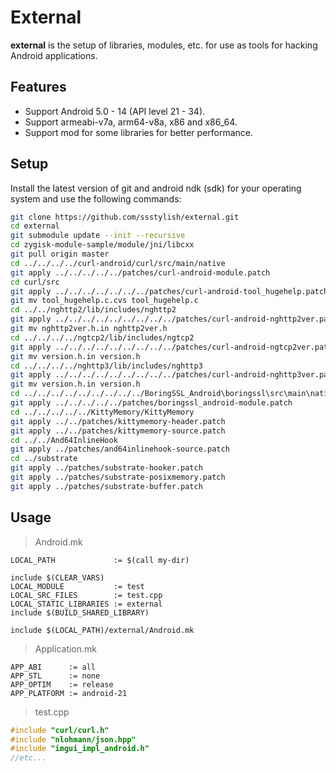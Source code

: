 # External

**external** is the setup of libraries, modules, etc. for use as tools for hacking Android applications.

## Features

- Support Android 5.0 - 14 (API level 21 - 34).
- Support armeabi-v7a, arm64-v8a, x86 and x86_64.
- Support mod for some libraries for better performance.

## Setup

Install the latest version of git and android ndk (sdk) for your operating system and use the following commands:

```bash
git clone https://github.com/ssstylish/external.git
cd external
git submodule update --init --recursive
cd zygisk-module-sample/module/jni/libcxx
git pull origin master
cd ../../../../curl-android/curl/src/main/native
git apply ../../../../../patches/curl-android-module.patch
cd curl/src
git apply ../../../../../../../patches/curl-android-tool_hugehelp.patch
git mv tool_hugehelp.c.cvs tool_hugehelp.c
cd ../../nghttp2/lib/includes/nghttp2
git apply ../../../../../../../../../patches/curl-android-nghttp2ver.patch
git mv nghttp2ver.h.in nghttp2ver.h
cd ../../../../ngtcp2/lib/includes/ngtcp2
git apply ../../../../../../../../../patches/curl-android-ngtcp2ver.patch
git mv version.h.in version.h
cd ../../../../nghttp3/lib/includes/nghttp3
git apply ../../../../../../../../../patches/curl-android-nghttp3ver.patch
git mv version.h.in version.h
cd ../../../../../../../../../BoringSSL_Android\boringssl\src\main\native
git apply ../../../../../patches/boringssl_android-module.patch
cd ../../../../../KittyMemory/KittyMemory
git apply ../../patches/kittymemory-header.patch
git apply ../../patches/kittymemory-source.patch
cd ../../And64InlineHook
git apply ../patches/and64inlinehook-source.patch
cd ../substrate
git apply ../patches/substrate-hooker.patch
git apply ../patches/substrate-posixmemory.patch
git apply ../patches/substrate-buffer.patch
```

## Usage

> Android.mk

```
LOCAL_PATH             := $(call my-dir)

include $(CLEAR_VARS)
LOCAL_MODULE           := test
LOCAL_SRC_FILES        := test.cpp
LOCAL_STATIC_LIBRARIES := external
include $(BUILD_SHARED_LIBRARY)

include $(LOCAL_PATH)/external/Android.mk
```

> Application.mk
```
APP_ABI      := all
APP_STL      := none
APP_OPTIM    := release
APP_PLATFORM := android-21
```

> test.cpp
```cpp
#include "curl/curl.h"
#include "nlohmann/json.hpp"
#include "imgui_impl_android.h"
//etc...
```
